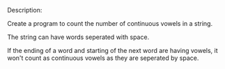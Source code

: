 Description:

Create a program to count the number of continuous vowels in a string.

The string can have words seperated with space.

If the ending of a word and starting of the next word are having vowels, it won't count as continuous vowels as they are seperated by space.
